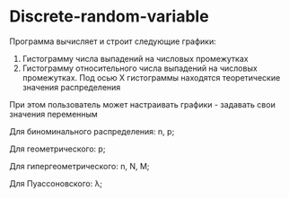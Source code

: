 # Discrete-random-variable

  Программа вычисляет и строит следующие графики:
  
1. Гистограмму числа выпадений на числовых промежутках
2. Гистограмму относительного числа выпадений на числовых промежутках. Под осью Х гистограммы находятся теоретические значения распределения


  При этом пользователь может настраивать графики - задавать свои значения переменным
  
  Для биноминального распределения: n, p;
  
  Для геометрического: p;
  
  Для гипергеометрического: n, N, M;
  
  Для Пуассоновского: λ;
